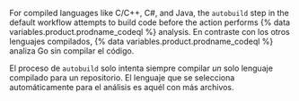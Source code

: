 For compiled languages like C/C++, C#, and Java, the `autobuild` step in the default workflow attempts to build code before the action performs {% data variables.product.prodname_codeql %} analysis. En contraste con los otros lenguajes compilados, {% data variables.product.prodname_codeql %} analiza Go sin compilar el código.

El proceso de `autobuild` solo intenta siempre compilar _un_ solo lenguaje compilado para un repositorio. El lenguaje que se selecciona automáticamente para el análisis es aquél con más archivos.


